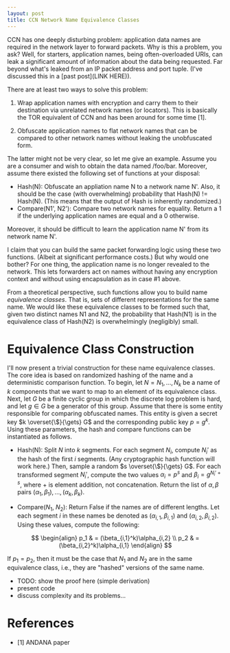 ```yaml
---
layout: post
title: CCN Network Name Equivalence Classes
---
```


CCN has one deeply disturbing problem: application data names are required in
the network layer to forward packets. Why is this a problem, you ask? Well, 
for starters, application names, being often-overloaded URIs, can leak a significant
amount of information about the data being requested. Far beyond what's leaked from
an IP packet address and port tuple. (I've discussed this in a [past post](LINK HERE)).

There are at least two ways to solve this problem:

1. Wrap application names with encryption and carry them to their destination via
unrelated network names (or locators). This is basically the TOR equivalent of CCN
and has been around for some time [1]. 

2. Obfuscate application names to flat network names that can be compared to 
other network names without leaking the unobfuscated form. 

The latter might not be very clear, so let me give an example. Assume you are
a consumer and wish to obtain the data named /foo/bar. Moreover, assume there
existed the following set of functions at your disposal:

- Hash(N): Obfuscate an appliation name N to a network name N'. Also, it should
be the case (with overwhelming) probability that Hash(N) != Hash(N). (This means
that the output of Hash is inherently randomized.)
- Compare(N1', N2'): Compare two network names for equality. Return a 1 if
the underlying application names are equal and a 0 otherwise. 

Moreover, it should be difficult to learn the application name N' from its
network name N'. 

I claim that you can build the same packet forwarding logic using these
two functions. (Albeit at significant performance costs.) But why
would one bother? For one thing, the application name is no longer revealed
to the network. This lets forwarders act on names without having any
encryption context and without using encapsulation as in case #1 above.

From a theoretical perspective, such functions allow you to build 
name *equivalence classes*. That is, sets of different representations
for the same name. We would like these equivalence classes to be formed
such that, given two distinct names N1 and N2, the probability
that Hash(N1) is in the equivalence class of Hash(N2) is overwhelmingly 
(negligibly) small. 

# Equivalence Class Construction

I'll now present a trivial construction for these name equivalence classes.
The core idea is based on randomized hashing of the name and a deterministic
comparison function. To begin, 
let $N = N_1,\dots,N_k$ be a name of $k$ components that we want to map
to an element of its equivalence class. Next, let $G$ be a finite cyclic
group in which the discrete log problem is hard, and let $g \in G$ be a 
generator of this group. Assume that there is some entity responsible
for comparing obfuscated names. This entity is given a secret key 
$k \overset{\$}{\gets} G$ and the corresponding public key $p = g^k$. 
Using these parameters, the hash and compare functions can be instantiated
as follows.

- Hash(N): Split $N$ into $k$ segments. For each segment $N_i$, compute
$N_i'$ as the hash of the first $i$ segments. (Any cryptographic hash function
will work here.) Then, sample a random $s \overset{\$}{\gets} G$. For each
transformed segment $N_i'$, compute the two values $\alpha_i = p^s$ and $\beta_i = g^{N_i' + s}$,
where $+$ is element addition, not concatenation. Return the list of
$\alpha, \beta$ pairs $(\alpha_1,\beta_1), \dots, (\alpha_k, \beta_k)$.

- Compare($N_1$, $N_2$): Return False if the names are of different lengths. 
Let each segment $i$ in these names be denoted as $(\alpha_{i,1},\beta_{i,1})$
and $(\alpha_{i,2},\beta_{i,2})$. Using these values, compute the following:

$$
\begin{align}
p_1 & = (\beta_{i,1}^k)\alpha_{i,2} \\
p_2 & = (\beta_{i,2}^k)\alpha_{i,1}
\end{align}
$$

If $p_1 = p_2$, then it must be the case that $N_1$ and $N_2$ are in the same
equivalence class, i.e., they are "hashed" versions of the same name.

- TODO: show the proof here (simple derivation)
- present code
- discuss complexity and its problems...

# References

- [1] ANDANA paper


